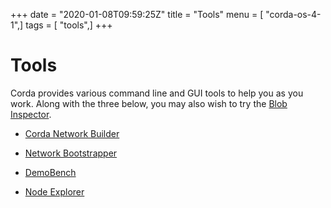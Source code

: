 +++
date = "2020-01-08T09:59:25Z"
title = "Tools"
menu = [ "corda-os-4-1",]
tags = [ "tools",]
+++


# Tools

Corda provides various command line and GUI tools to help you as you work. Along with the three below, you may also
            wish to try the [Blob Inspector](blob-inspector.md).


* [Corda Network Builder](network-builder.md)

* [Network Bootstrapper](network-bootstrapper.md)

* [DemoBench](demobench.md)

* [Node Explorer](node-explorer.md)



